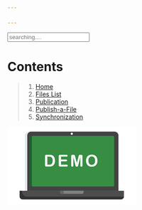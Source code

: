 ```yaml
---

---
```

<!-- Html Elements for Search -->
<div id="search-container">
<input type="text" id="search-input" placeholder="searching....">
<ul id="results-container"> </ul>
</div>

<!-- Script pointing to search-script.js -->
<script src="./js/search-script.js" type="text/javascript"> </script>

<!-- Configuration -->
<script>
SimpleJekyllSearch({
  searchInput: document.getElementById('search-input'),
  resultsContainer: document.getElementById('results-container'),
  json: "./search.json"
})
</script>

# Contents

> 1. [Home](./posts/home.md)
> 2. [Files List](/Files-List.md)
> 3. [Publication](/Publication.md)
> 4. [Publish-a-File](/Publish-a-File.md)
> 5. [Synchronization](/Synchronization.md)

![Demo Image](./assets/images/download.png)

